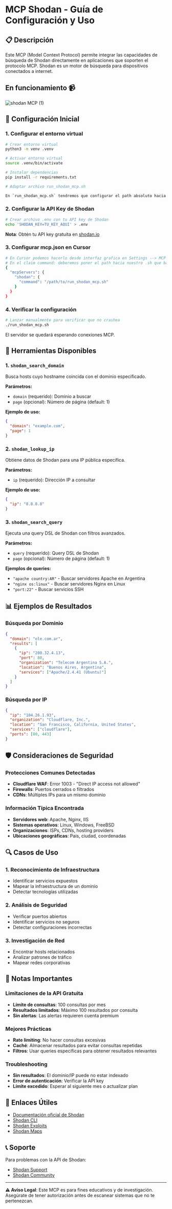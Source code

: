 # MCP Shodan - Guía de Configuración y Uso

## 📋 Descripción
Este MCP (Model Context Protocol) permite integrar las capacidades de búsqueda de Shodan directamente en aplicaciones que soporten el protocolo MCP. Shodan es un motor de búsqueda para dispositivos conectados a internet.

## En funcionamiento 📹

![shodan MCP (1)](https://github.com/user-attachments/assets/561e2ac6-417d-499a-88f1-220ced63b61f)


## 🚀 Configuración Inicial

### 1. Configurar el entorno virtual
```bash
# Crear entorno virtual
python3 -m venv .venv

# Activar entorno virtual
source .venv/bin/activate

# Instalar dependencias
pip install -r requirements.txt

# Adaptar archivo run_shodan_mcp.sh

En `run_shodan_mcp.sh` tendremos que configurar el path absoluto hacia nuestro python del `venv` creado y el path abosuto hacia el server `shoda_mcp.py`. Con esto luego **CURSOR** se encargara de ejecutarlo solo.
```

### 2. Configurar la API Key de Shodan
```bash
# Crear archivo .env con tu API key de Shodan
echo 'SHODAN_KEY=TU_KEY_AQUI' > .env
```

**Nota**: Obtén tu API key gratuita en [shodan.io](https://account.shodan.io/)


### 3. Configurar mcp.json en Cursor

```bash
# En Cursor podemos hacerlo desde interfaz grafica en Settings --> MCP & Integrations --> New Server MCP o directamente añadiendolo en el archivo ubicado ~/.cursor
# En el claim command: deberemos poner el path hacia nuestro .sh que basicamente levantara el server shodan_mcp.py
{
  "mcpServers": {
    "shodan": {
      "command": "/path/to/run_shodan_mcp.sh"
    }
  }
}
```

### 4. Verificar la configuración
```bash
# Lanzar manualmente para verificar que no crashea
./run_shodan_mcp.sh
```

El servidor se quedará esperando conexiones MCP.

## 🔧 Herramientas Disponibles

### 1. `shodan_search_domain`
Busca hosts cuyo hostname coincida con el dominio especificado.

**Parámetros:**
- `domain` (requerido): Dominio a buscar
- `page` (opcional): Número de página (default: 1)

**Ejemplo de uso:**
```json
{
  "domain": "example.com",
  "page": 1
}
```

### 2. `shodan_lookup_ip`
Obtiene datos de Shodan para una IP pública específica.

**Parámetros:**
- `ip` (requerido): Dirección IP a consultar

**Ejemplo de uso:**
```json
{
  "ip": "8.8.8.8"
}
```

### 3. `shodan_search_query`
Ejecuta una query DSL de Shodan con filtros avanzados.

**Parámetros:**
- `query` (requerido): Query DSL de Shodan
- `page` (opcional): Número de página (default: 1)

**Ejemplos de queries:**
- `"apache country:AR"` - Buscar servidores Apache en Argentina
- `"nginx os:linux"` - Buscar servidores Nginx en Linux
- `"port:22"` - Buscar servicios SSH

## 📊 Ejemplos de Resultados

### Búsqueda por Dominio
```json
{
  "domain": "ole.com.ar",
  "results": [
    {
      "ip": "200.32.4.13",
      "port": 80,
      "organization": "Telecom Argentina S.A.",
      "location": "Buenos Aires, Argentina",
      "services": ["Apache/2.4.41 (Ubuntu)"]
    }
  ]
}
```

### Búsqueda por IP
```json
{
  "ip": "104.26.1.93",
  "organization": "Cloudflare, Inc.",
  "location": "San Francisco, California, United States",
  "services": ["cloudflare"],
  "ports": [80, 443]
}
```

## 🛡️ Consideraciones de Seguridad

### Protecciones Comunes Detectadas
- **Cloudflare WAF**: Error 1003 - "Direct IP access not allowed"
- **Firewalls**: Puertos cerrados o filtrados
- **CDNs**: Múltiples IPs para un mismo dominio

### Información Típica Encontrada
- **Servidores web**: Apache, Nginx, IIS
- **Sistemas operativos**: Linux, Windows, FreeBSD
- **Organizaciones**: ISPs, CDNs, hosting providers
- **Ubicaciones geográficas**: País, ciudad, coordenadas

## 🔍 Casos de Uso

### 1. Reconocimiento de Infraestructura
- Identificar servicios expuestos
- Mapear la infraestructura de un dominio
- Detectar tecnologías utilizadas

### 2. Análisis de Seguridad
- Verificar puertos abiertos
- Identificar servicios no seguros
- Detectar configuraciones incorrectas

### 3. Investigación de Red
- Encontrar hosts relacionados
- Analizar patrones de tráfico
- Mapear redes corporativas

## 📝 Notas Importantes

### Limitaciones de la API Gratuita
- **Límite de consultas**: 100 consultas por mes
- **Resultados limitados**: Máximo 100 resultados por consulta
- **Sin alertas**: Las alertas requieren cuenta premium

### Mejores Prácticas
- **Rate limiting**: No hacer consultas excesivas
- **Caché**: Almacenar resultados para evitar consultas repetidas
- **Filtros**: Usar queries específicas para obtener resultados relevantes

### Troubleshooting
- **Sin resultados**: El dominio/IP puede no estar indexado
- **Error de autenticación**: Verificar la API key
- **Límite excedido**: Esperar al siguiente mes o actualizar plan

## 🔗 Enlaces Útiles

- [Documentación oficial de Shodan](https://developer.shodan.io/)
- [Shodan CLI](https://cli.shodan.io/)
- [Shodan Exploits](https://exploits.shodan.io/)
- [Shodan Maps](https://maps.shodan.io/)

## 📞 Soporte

Para problemas con la API de Shodan:
- [Shodan Support](https://support.shodan.io/)
- [Shodan Community](https://community.shodan.io/)

---

**⚠️ Aviso Legal**: Este MCP es para fines educativos y de investigación. Asegúrate de tener autorización antes de escanear sistemas que no te pertenezcan.
